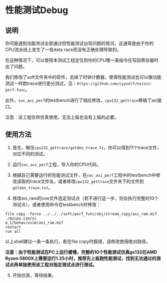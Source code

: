 # 性能测试Debug

## 说明

你可能遇到功能测试全部通过但性能测试出现问题的情况，这通常是由于你的CPU流水线上发生了一些data race而没有正确处理导致的。

在这种情况下，可以使用本测试工程定位到你的CPU哪一条指令在写回寄存器时出了问题。

我们修改了soft文件夹中的软件，去掉了时钟计数器，使得性能测试也可以像功能测试一样跑trace进行差分测试，见：`https://github.com/cyyself/nscscc-perf-func`。

此外，`sox_axi_perf`的testbench进行了相应修改，`cpu132_gettrace`移植了axi接口。

注意：该工程仅供仿真使用，无法上板也没有上板的必要。

## 使用方法

1. 首先，解压`cpu132_gettrace/golden_trace.7z`，你可以得到11个trace文件，对应不同的测试。

2. 运行`soc_axi_perf`工程，导入你的CPU代码。

3. 根据自己需要运行的性能测试文件，在`soc_axi_perf`工程中的testbench中修改读取的trace文件名，或者修改`cpu132_gettrace`文件夹下的文件到`golden_trace.txt`。

4. 修改axi_ram的coe文件选定测试点（若不进行这一步，则会执行完整的10个测试点），或者使用命令在testbench时修改：

```shell
file copy -force ../../../soft/perf_func/obj/stream_copy/axi_ram.mif ./mycpu.sim/si
m_1/behav/xsim/axi_ram.mif
restart
run all
```

以上shell建议一条一条执行，若在file copy时报错，请修改使用绝对路径。

**注意：由于性能测试在PC上运行缓慢，完整的10个性能测试仿真gs132在AMD Ryzen 5800X上需要运行1.25小时，推荐先上板跑性能测试，找到无法通过的测试点再单独使用该工程对指定测试点进行测试。**

5. 开始仿真，等待结果。
